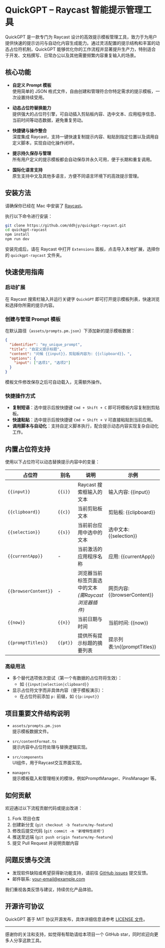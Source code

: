# QuickGPT – Raycast 智能提示管理工具

QuickGPT 是一款专门为 Raycast 设计的高效提示模板管理工具，致力于为用户提供快速的提示访问与自动化内容生成能力。通过灵活配置的提示结构和丰富的动态占位符机制，QuickGPT 能够优化你的工作流程并显著提升生产力，特别适合于开发、文档撰写、日常办公以及其他需要频繁内容重复输入的场景。

## 核心功能

- **自定义 Prompt 模板**  
  使用简单的 JSON 格式文件，自由创建和管理符合你特定需求的提示模板，一次设置持续受用。

- **动态占位符替换能力**  
  提供强大的占位符引擎，可自动插入剪贴板内容、选中文本、应用程序信息、当前时间等动态数据，避免重复劳动。

- **快捷键与操作整合**  
  深度集成 Raycast，支持一键快速复制提示内容、粘贴到指定位置以及调用自定义脚本，实现自动化操作闭环。

- **提示持久保存与管理**  
  所有用户定义的提示模板都会自动保存并永久可用，便于长期和重复调用。

- **国际化语言支持**  
  原生支持中文及其他多语言，方便不同语言环境下的高效提示管理。

## 安装方法

请确保你已经在 Mac 中安装了 [Raycast](https://www.raycast.com/)。

执行以下命令进行安装：

```bash
git clone https://github.com/ddhjy/quickgpt-raycast.git
cd quickgpt-raycast
npm install
npm run dev
```

安装完成后，请在 Raycast 中打开 `Extensions` 面板，点击导入本地扩展，选择你的 `quickgpt-raycast` 文件夹。

## 快速使用指南

### 启动扩展

在 Raycast 搜索栏输入并运行关键字 `QuickGPT` 即可打开提示模板列表，快速浏览和选择你所需的提示内容。

### 创建与管理 Prompt 模板

在默认路径（`assets/prompts.pm.json`）下添加新的提示模板数据：

```json
{
  "identifier": "my_unique_prompt",
  "title": "自定义提示标题",
  "content": "问候 {{input}}，剪贴板内容为: {{clipboard}}。",
  "options": {
    "input": ["选项1", "选项2"]
  }
}
```

模板文件修改保存之后可自动载入，无需额外操作。

### 快捷操作方式

- **复制短语**：选中提示后按快捷键 `Cmd + Shift + C` 即可将模板内容复制到剪贴板。
- **快速粘贴**：选中提示后按快捷键 `Cmd + Shift + V` 可直接粘贴到当前应用。
- **调用脚本与自动化**：支持自定义脚本执行，配合提示动态内容实现复杂自动化工作。

## 内置占位符支持

使用以下占位符可以动态替换提示内容中的变量：

| 占位符            | 别名   | 说明                                           | 示例                     |
|-------------------|--------|------------------------------------------------|--------------------------|
| `{{input}}`       | `{{i}}`| Raycast 搜索框输入的文本                       | 输入内容: {{input}}      |
| `{{clipboard}}`   | `{{c}}`| 当前剪贴板文本                                 |剪贴板: {{clipboard}}     |
| `{{selection}}`   | `{{s}}`| 当前前台应用中选中的文本                       |选中文本: {{selection}}   |
| `{{currentApp}}`  | -      | 当前激活的应用程序名称                         |应用: {{currentApp}}      |
| `{{browserContent}}`| -    | 浏览器当前标签页面选中的文本 *(需Raycast浏览器插件)*|网页内容: {{browserContent}}|
| `{{now}}`         | `{{n}}`| 当前日期与时间                                 |当前时间: {{now}}         |
| `{{promptTitles}}`|`{{pt}}`| 提供所有提示标题的摘要列表                      |提示列表:\n{{promptTitles}}|

### 高级用法

- 多个替代选项依次尝试（第一个有数据的占位符将生效）：
  - 如 `{{input|selection|clipboard}}`
- 显示占位符文字而非具体内容（便于模板演示）：
  - 在占位符前添加 `p:` 前缀，如 `{{p:input}}`

## 项目重要文件结构说明

- `assets/prompts.pm.json`  
  提示模板数据文件。

- `src/contentFormat.ts`  
  提示内容中占位符处理与替换逻辑实现。

- `src/components`  
  UI组件，用于Raycast交互界面实现。

- `managers`  
  提示模板载入和管理相关的模块，例如PromptManager、PinsManager 等。

## 如何贡献

欢迎通过以下流程贡献代码或提出改进：

1. Fork 项目仓库
2. 创建新分支 (`git checkout -b feature/my-feature`)
3. 修改后提交代码 (`git commit -m '新增特性说明'`)
4. 推送至远端 (`git push origin feature/my-feature`)
5. 提交 Pull Request 并说明贡献内容

## 问题反馈与交流

- 发现软件缺陷或希望获得新功能支持，请前往 [GitHub issues](https://github.com/ddhjy/quickgpt/issues) 提交反馈。
- 邮件联系: your-email@example.com

我们重视各类反馈与建议，持续优化产品体验。

## 开源许可协议

QuickGPT 基于 MIT 协议开源发布，具体详细信息请参考 [LICENSE 文件](LICENSE)。

---

感谢你的关注和支持，如觉得有帮助请给本项目一个 GitHub star，同时欢迎向更多人分享这款工具。
